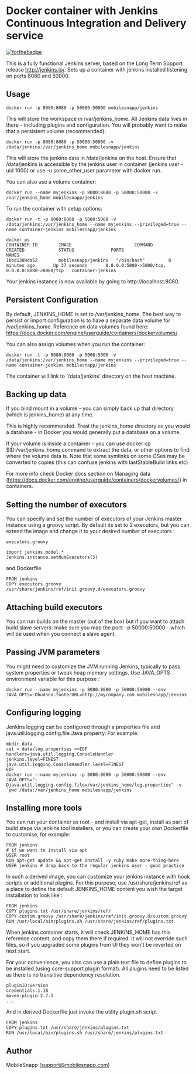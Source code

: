 # Docker container with Jenkins Continuous Integration and Delivery service

[![forthebadge](http://forthebadge.com/images/badges/built-by-developers.svg)](http://www.mobilesnapp.com)

This is a fully functional Jenkins server, based on the Long Term Support release http://jenkins.io/.
Sets up a container with jenkins installed listening on ports 8080 and 50000.

## Usage

    docker run -p 8080:8080 -p 50000:50000 mobilesnapp/jenkins

This will store the workspace in /var/jenkins_home. All Jenkins data lives in there - including plugins and configuration. You will probably want to make that a persistent volume (recommended):

    docker run -p 8080:8080 -p 50000:50000 -v /data/jenkins:/var/jenkins_home mobilesnapp/jenkins

This will store the jenkins data in /data/jenkins on the host. Ensure that /data/jenkins is accessible by the jenkins user in container (jenkins user - uid 1000) or use -u some_other_user parameter with docker run.

You can also use a volume container:

    docker run --name myjenkins -p 8080:8080 -p 50000:50000 -v /var/jenkins_home mobilesnapp/jenkins

To run the container with setup options:

    docker run -t -p 8080:8080 -p 5000:5000 -v /data/jenkins:/var/jenkins_home --name myjenkins --privileged=true --name container-jenkins mobilesnapp/jenkins
    
    docker ps
    CONTAINER ID        IMAGE                        COMMAND             CREATED             STATUS              PORTS                                            NAMES
    1bbd1309da52        mobilesnapp/jenkins   "/bin/bash"         8 minutes ago       Up 37 seconds       0.0.0.0:5000->5000/tcp, 0.0.0.0:8080->8080/tcp   container-jenkins

Your jenkins instance is now available by going to http://localhost:8080.

## Persistent Configuration

By default, JENKINS_HOME is set to /var/jenkins_home. The best way to persist or import configuration is to have a separate data volume for /var/jenkins_home. Reference on data volumes found here: https://docs.docker.com/engine/userguide/containers/dockervolumes/.

You can also assign volumes when you run the container:

    docker run -t -p 8080:8080 -p 5000:5000 -v /data/jenkins:/var/jenkins_home --name myjenkins --privileged=true --name container-jenkins mobilesnapp/jenkins

The container will link to '/data/jenkins' directory on the host machine.

## Backing up data

If you bind mount in a volume - you can simply back up that directory (which is jenkins_home) at any time.

This is highly recommended. Treat the jenkins_home directory as you would a database - in Docker you would generally put a database on a volume.

If your volume is inside a container - you can use docker cp $ID:/var/jenkins_home command to extract the data, or other options to find where the volume data is. Note that some symlinks on some OSes may be converted to copies (this can confuse jenkins with lastStableBuild links etc)

For more info check Docker docs section on Managing data (https://docs.docker.com/engine/userguide/containers/dockervolumes/) in containers.

## Setting the number of executors

You can specify and set the number of executors of your Jenkins master instance using a groovy script. By default its set to 2 executors, but you can extend the image and change it to your desired number of executors :

    executors.groovy

    import jenkins.model.*
    Jenkins.instance.setNumExecutors(5)

and Dockerfile

    FROM jenkins
    COPY executors.groovy /usr/share/jenkins/ref/init.groovy.d/executors.groovy

## Attaching build executors

You can run builds on the master (out of the box) but if you want to attach build slave servers: make sure you map the port: -p 50000:50000 - which will be used when you connect a slave agent.

## Passing JVM parameters

You might need to customize the JVM running Jenkins, typically to pass system properties or tweak heap memory settings. Use JAVA_OPTS environment variable for this purpose :

    docker run --name myjenkins -p 8080:8080 -p 50000:50000 --env JAVA_OPTS=-Dhudson.footerURL=http://mycompany.com mobilesnapp/jenkins

## Configuring logging

Jenkins logging can be configured through a properties file and java.util.logging.config.file Java property. For example:

    mkdir data
    cat > data/log.properties <<EOF
    handlers=java.util.logging.ConsoleHandler
    jenkins.level=FINEST
    java.util.logging.ConsoleHandler.level=FINEST
    EOF
    docker run --name myjenkins -p 8080:8080 -p 50000:50000 --env JAVA_OPTS="-Djava.util.logging.config.file=/var/jenkins_home/log.properties" -v `pwd`/data:/var/jenkins_home mobilesnapp/jenkins

## Installing more tools

You can run your container as root - and install via apt-get, install as part of build steps via jenkins tool installers, or you can create your own Dockerfile to customise, for example:

    FROM jenkins
    # if we want to install via apt
    USER root
    RUN apt-get update && apt-get install -y ruby make more-thing-here
    USER jenkins # drop back to the regular jenkins user - good practice

In such a derived image, you can customize your jenkins instance with hook scripts or additional plugins. For this purpose, use /usr/share/jenkins/ref as a place to define the default JENKINS_HOME content you wish the target installation to look like :

    FROM jenkins
    COPY plugins.txt /usr/share/jenkins/ref/
    COPY custom.groovy /usr/share/jenkins/ref/init.groovy.d/custom.groovy
    RUN /usr/local/bin/plugins.sh /usr/share/jenkins/ref/plugins.txt

When jenkins container starts, it will check JENKINS_HOME has this reference content, and copy them there if required. It will not override such files, so if you upgraded some plugins from UI they won't be reverted on next start.

For your convenience, you also can use a plain text file to define plugins to be installed (using core-support plugin format). All plugins need to be listed as there is no transitive dependency resolution.

    pluginID:version
    credentials:1.18
    maven-plugin:2.7.1
    ...

And in derived Dockerfile just invoke the utility plugin.sh script

    FROM jenkins
    COPY plugins.txt /usr/share/jenkins/plugins.txt
    RUN /usr/local/bin/plugins.sh /usr/share/jenkins/plugins.txt


## Author

MobileSnapp (<support@mobilesnapp.com>)
